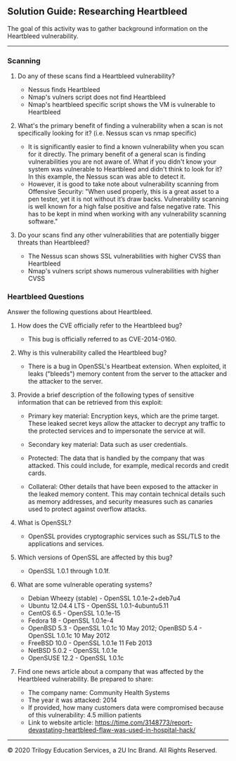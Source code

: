 ## Solution Guide: Researching Heartbleed
The goal of this activity was to gather background information on the Heartbleed vulnerability.

---

### Scanning

1. Do any of these scans find a Heartbleed vulnerability?
    - Nessus finds Heartbleed
    - Nmap's vulners script does not find Heartbleed
    - Nmap's heartbleed specific script shows the VM is vulnerable to Heartbleed

2. What's the primary benefit of finding a vulnerability when a scan is not specifically looking for it? (i.e. Nessus scan vs nmap specific)
    - It is significantly easier to find a known vulnerability when you scan for it directly. The primary benefit of a general scan is finding vulnerabilities you are not aware of. What if you didn't know your system was vulnerable to Heartbleed and didn't think to look for it? In this example, the Nessus scan was able to detect it.
    - However, it is good to take note about vulnerability scanning from Offensive Security: "When used properly, this is a great asset to a pen tester, yet it is not without it’s draw backs. Vulnerability scanning is well known for a high false positive and false negative rate. This has to be kept in mind when working with any vulnerability scanning software."

3. Do your scans find any other vulnerabilities that are potentially bigger threats than Heartbleed? 
    - The Nessus scan shows SSL vulnerabilities with higher CVSS than Heartbleed
    - Nmap's vulners script shows numerous vulnerabilities with higher CVSS

### Heartbleed Questions

Answer the following questions about Heartbleed. 

1. How does the CVE officially refer to the Heartbleed bug? 
    - This bug is officially referred to as CVE-2014-0160.

2. Why is this vulnerability called the Heartbleed bug?

   - There is a bug in OpenSSL's Heartbeat extension. When exploited, it leaks ("bleeds") memory content from the server to the attacker and the attacker to the server.

3.  Provide a brief description of the following types of sensitive information that can be retrieved from this exploit:

      - Primary key material: Encryption keys, which are the prime target. These leaked secret keys allow the attacker to decrypt any traffic to the protected services and to impersonate the service at will.

      - Secondary key material: Data such as user credentials.

      - Protected: The data that is handled by the company that was attacked. This could include, for example, medical records and credit cards.

      - Collateral: Other details that have been exposed to the attacker in the leaked memory content. This may contain technical details such as memory addresses, and security measures such as canaries used to protect against overflow attacks.

4. What is OpenSSL? 

   - OpenSSL provides cryptographic services such as SSL/TLS to the applications and services.

5. Which versions of OpenSSL are affected by this bug?
  
   - OpenSSL 1.0.1 through 1.0.1f.

6. What are some vulnerable operating systems?

    - Debian Wheezy (stable) - OpenSSL 1.0.1e-2+deb7u4
    - Ubuntu 12.04.4 LTS - OpenSSL 1.0.1-4ubuntu5.11
    - CentOS 6.5 - OpenSSL 1.0.1e-15
    - Fedora 18 - OpenSSL 1.0.1e-4
    - OpenBSD 5.3 - OpenSSL 1.0.1c 10 May 2012; OpenBSD 5.4 - OpenSSL 1.0.1c 10 May 2012
    - FreeBSD 10.0 - OpenSSL 1.0.1e 11 Feb 2013
    - NetBSD 5.0.2 - OpenSSL 1.0.1e
    - OpenSUSE 12.2 - OpenSSL 1.0.1c

7. Find one news article about a company that was affected by the Heartbleed vulnerability. Be prepared to share:
    
    - The company name: Community Health Systems
    - The year it was attacked: 2014
    - If provided, how many customers data were compromised because of this vulnerability: 4.5 million patients
    - Link to website article: https://time.com/3148773/report-devastating-heartbleed-flaw-was-used-in-hospital-hack/


---
&copy; 2020 Trilogy Education Services, a 2U Inc Brand.   All Rights Reserved.

